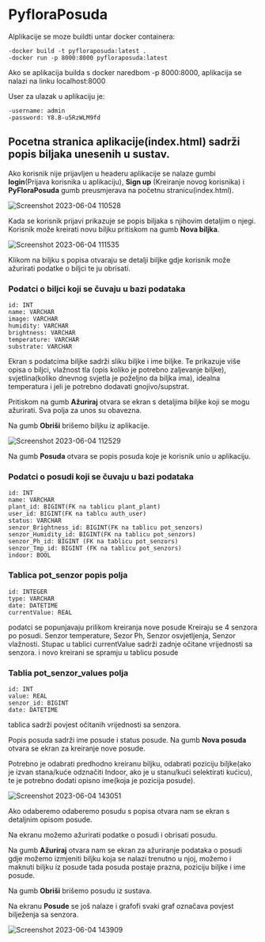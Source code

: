 # PyfloraPosuda

Alplikacije se moze buildti untar docker containera:

    -docker build -t pyfloraposuda:latest .
    -docker run -p 8000:8000 pyfloraposuda:latest

Ako se aplikacija builda s docker naredbom -p 8000:8000, aplikacija se nalazi na linku localhost:8000

User za ulazak u aplikaciju je:

    -username: admin
    -password: Y8.B-u5RzWLM9fd

## Pocetna stranica aplikacije(index.html) sadrži popis biljaka unesenih u sustav.

Ako korisnik nije prijavljen u headeru aplikacije se nalaze gumbi  **login**(Prijava korisnika u aplikaciju), **Sign up** (Kreiranje novog korisnika) i **PyFloraPosuda** gumb preusmjerava na početnu stranicu(index.html).




![Screenshot 2023-06-04 110528](https://github.com/RenatoSeva/pyfloraposuda/assets/78822975/a6b593a4-2c7a-4c60-b2cc-254808de0eb6)

Kada se korisnik prijavi prikazuje se popis biljaka s njihovim detaljim o njegi. Korisnik može kreirati novu biljku pritiskom na gumb **Nova biljka**.

![Screenshot 2023-06-04 111535](https://github.com/RenatoSeva/pyfloraposuda/assets/78822975/2cc8770a-d8e8-4fea-bbe1-251c9c1f00d4)

Klikom na biljku s popisa otvaraju se detalji biljke gdje korisnik može ažurirati podatke o biljci te ju obrisati.

### Podatci o biljci koji se čuvaju u bazi podataka

    id: INT
    name: VARCHAR
    image: VARCHAR
    humidity: VARCHAR
    brightness: VARCHAR
    temperature: VARCHAR
    substrate: VARCHAR

Ekran s podatcima biljke sadrži sliku biljke i ime biljke. Te prikazuje više opisa o biljci, vlažnost tla (opis koliko je potrebno zaljevanje biljke), svjetlina(koliko dnevnog svjetla je poželjno da biljka ima), idealna temperatura i jeli je potrebno dodavati gnojivo/supstrat.

Pritiskom na gumb **Ažuriraj** otvara se ekran s detaljima biljke koji se mogu ažurirati. Sva polja za unos su obavezna.

Na gumb **Obriši** brišemo biljku iz aplikacije.

![Screenshot 2023-06-04 112529](https://github.com/RenatoSeva/pyfloraposuda/assets/78822975/4e60a7d7-32ae-4ae9-99ee-ae087cf1e2d3)

Na gumb **Posuda** otvara se popis posuda koje je korisnik unio u aplikaciju.

### Podatci o posudi koji se čuvaju u bazi podataka

    id: INT
    name: VARCHAR
    plant_id: BIGINT(FK na tablicu plant_plant)
    user_id: BIGINT(FK na tablcu auth_user)
    status: VARCHAR
    senzor_Brightness_id: BIGINT(FK na tablicu pot_senzors)
    senzor_Humidity_id: BIGINT(FK na tablicu pot_senzors)
    senzor_Ph_id: BIGINT (FK na tablicu pot_senzors)
    senzor_Tmp_id: BIGINT (FK na tablicu pot_senzors)
    indoor: BOOL

### Tablica pot_senzor popis polja

    id: INTEGER
    type: VARCHAR
    date: DATETIME
    currentValue: REAL

podatci se popunjavaju prilikom kreiranja nove posude
Kreiraju se 4 senzora po posudi. Senzor temperature, Sezor Ph, Senzor osvjetljenja, Senzor vlažnosti.
Stupac u tablici currentValue sadrži zadnje očitane vrijednosti sa senzora.
i novo kreirani se spramju u tablicu posude


### Tablia pot_senzor_values polja

    id: INT
    value: REAL
    senzor_id: BIGINT
    date: DATETIME

tablica sadrži povjest očitanih vrijednosti sa senzora.

Popis posuda sadrži ime posude i status posude. Na gumb **Nova posuda** otvara se ekran za kreiranje nove posude.

Potrebno je odabrati predhodno kreiranu biljku, odabrati poziciju biljke(ako je izvan stana/kuće odznačiti Indoor, ako je u stanu/kući selektirati kućicu), te je potrebno dodati opisno ime(koja je pozicija posude).

![Screenshot 2023-06-04 143051](https://github.com/RenatoSeva/pyfloraposuda/assets/78822975/0ee99530-65dc-4c56-b054-c45c1e99a8ef)

Ako odaberemo odaberemo posudu s popisa otvara nam se ekran s detaljnim opisom posude.

Na ekranu možemo ažurirati podatke o posudi i obrisati posudu.

Na gumb **Ažuriraj** otvara nam se ekran za ažuriranje podataka o posudi gdje možemo izmjeniti biljku koja se nalazi trenutno u njoj, možemo i maknuti biljku iz posude tada posuda postaje prazna, poziciju biljke i ime posude.

Na gumb **Obriši** brišemo posudu iz sustava.

Na ekranu **Posude** se još nalaze i grafofi svaki graf označava povjest bilježenja sa senzora.

![Screenshot 2023-06-04 143909](https://github.com/RenatoSeva/pyfloraposuda/assets/78822975/c24ed00c-6ab6-42bb-ad93-29a138ad92fa)


